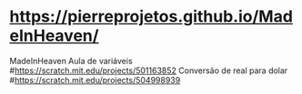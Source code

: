 # https://pierreprojetos.github.io/MadeInHeaven/
MadeInHeaven
Aula de variáveis 
#https://scratch.mit.edu/projects/501163852
Conversão de real para dolar
#https://scratch.mit.edu/projects/504998939
